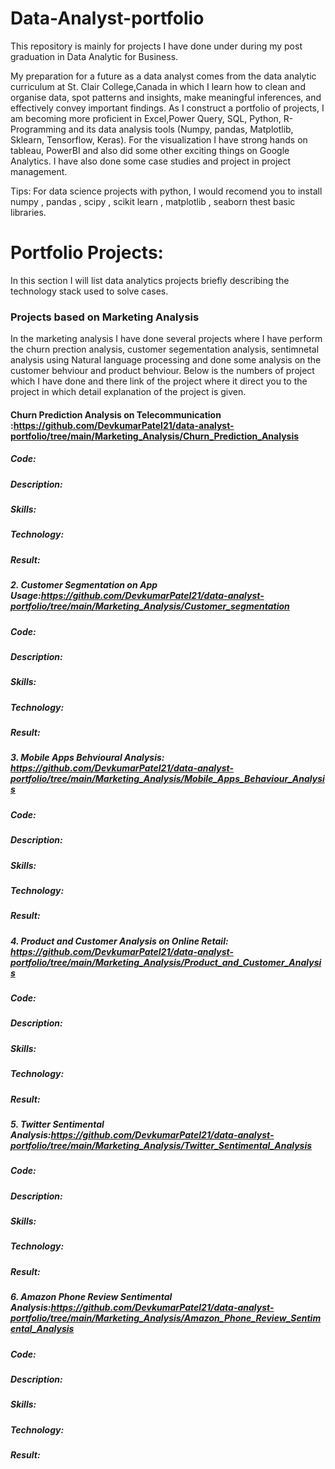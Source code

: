 # Data-Analyst-portfolio
This repository is mainly for projects I have done under during my post graduation in Data Analytic for Business.

My preparation for a future as a data analyst comes from the data analytic curriculum at St. Clair College,Canada in  which I learn how to clean and organise data, spot patterns and insights, make meaningful inferences, and effectively convey important findings. As I construct a portfolio of projects, I am becoming more proficient in Excel,Power Query, SQL, Python, R-Programming and its data analysis tools (Numpy, pandas, Matplotlib, Sklearn, Tensorflow, Keras). For the visualization I have strong hands on tableau, PowerBI and also did some other exciting things on Google Analytics. I have also done some case studies and project in project management.

Tips: For data science projects with python, I would recomend you to install numpy , pandas , scipy , scikit learn , matplotlib , seaborn thest basic libraries.

# Portfolio Projects:
In this section I will list data analytics projects briefly describing the technology stack used to solve cases.
### Projects based on Marketing Analysis 
In the marketing analysis I have done several projects where I have perform the churn prection analysis, customer segementation analysis, sentimnetal analysis using Natural language processing and done some analysis on the customer behviour and product behviour. 
Below is the numbers of project which I have done and there link of the project where it direct you to the project in which detail explanation of the project is given.

#### Churn Prediction Analysis on Telecommunication :https://github.com/DevkumarPatel21/data-analyst-portfolio/tree/main/Marketing_Analysis/Churn_Prediction_Analysis
##### Code:
##### Description:
##### Skills: 
##### Technology:
##### Result:

##### 2. Customer Segmentation on App Usage:https://github.com/DevkumarPatel21/data-analyst-portfolio/tree/main/Marketing_Analysis/Customer_segmentation 
##### Code:
##### Description:
##### Skills: 
##### Technology:
##### Result:

##### 3. Mobile Apps Behvioural Analysis: https://github.com/DevkumarPatel21/data-analyst-portfolio/tree/main/Marketing_Analysis/Mobile_Apps_Behaviour_Analysis
##### Code:
##### Description:
##### Skills: 
##### Technology:
##### Result:
##### 4. Product and Customer Analysis on Online Retail: https://github.com/DevkumarPatel21/data-analyst-portfolio/tree/main/Marketing_Analysis/Product_and_Customer_Analysis
##### Code:
##### Description:
##### Skills: 
##### Technology:
##### Result:
##### 5. Twitter Sentimental Analysis:https://github.com/DevkumarPatel21/data-analyst-portfolio/tree/main/Marketing_Analysis/Twitter_Sentimental_Analysis
##### Code:
##### Description:
##### Skills: 
##### Technology:
##### Result:
##### 6. Amazon Phone Review Sentimental Analysis:https://github.com/DevkumarPatel21/data-analyst-portfolio/tree/main/Marketing_Analysis/Amazon_Phone_Review_Sentimental_Analysis
##### Code:
##### Description:
##### Skills: 
##### Technology:
##### Result:
